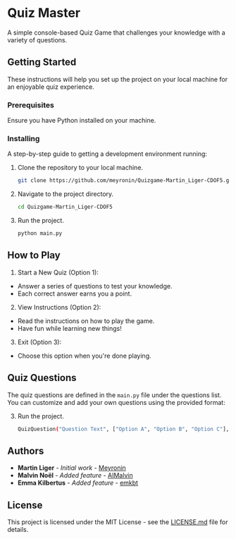 # Quiz Master

A simple console-based Quiz Game that challenges your knowledge with a variety of questions.

## Getting Started

These instructions will help you set up the project on your local machine for an enjoyable quiz experience.

### Prerequisites

Ensure you have Python installed on your machine.

### Installing

A step-by-step guide to getting a development environment running:

1. Clone the repository to your local machine.

   ```bash
   git clone https://github.com/meyronin/Quizgame-Martin_Liger-CDOF5.git

2. Navigate to the project directory.

   ```bash
   cd Quizgame-Martin_Liger-CDOF5

3. Run the project.
   ```bash
   python main.py

## How to Play

1. Start a New Quiz (Option 1):
* Answer a series of questions to test your knowledge.
* Each correct answer earns you a point.

2. View Instructions (Option 2):
* Read the instructions on how to play the game.
* Have fun while learning new things!

3. Exit (Option 3):
* Choose this option when you're done playing.

## Quiz Questions
The quiz questions are defined in the `main.py` file under the questions list. You can customize and add your own questions using the provided format:

3. Run the project.
   ```bash
   QuizQuestion("Question Text", ["Option A", "Option B", "Option C"], "Correct Option")

## Authors

* **Martin Liger** - *Initial work* - [Meyronin](https://github.com/Meyronin)
* **Malvin Noël** - *Added feature* - [AIMalvin](https://github.com/AIMalvin)
* **Emma Kilbertus** - *Added feature* - [emkbt](https://github.com/emkbt)

## License

This project is licensed under the MIT License - see the [LICENSE.md](LICENSE.md) file for details.